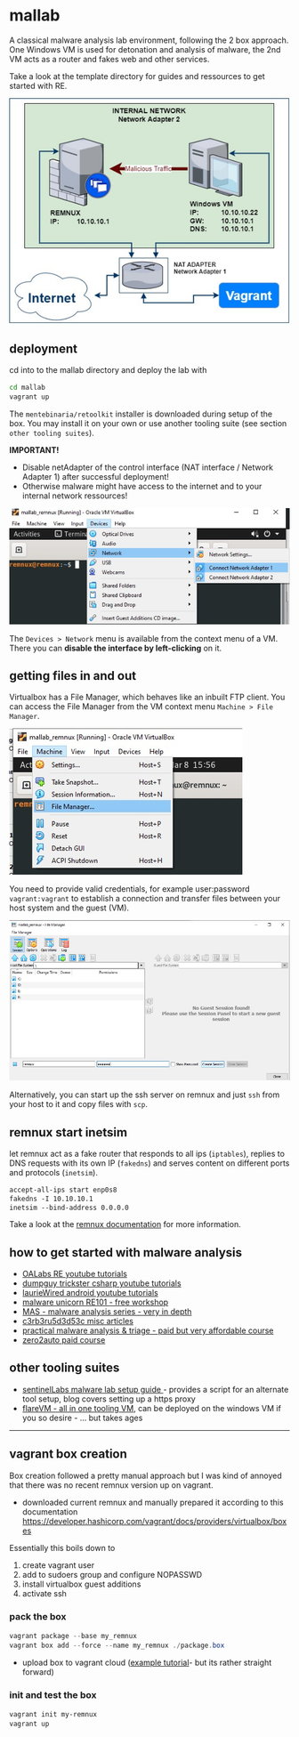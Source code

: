 # mallab
A classical malware analysis lab environment, following the 2 box approach.   
One Windows VM is used for detonation and analysis of malware, the 2nd VM acts as a router and fakes web and other services. 

Take a look at the template directory for guides and ressources to get started with RE.

![netplan mallab](pics/mallab.jpg)


## deployment
cd into to the mallab directory and deploy the lab with 
```bash
cd mallab
vagrant up
```

The `mentebinaria/retoolkit` installer is downloaded during setup of the box. You may install it on your own or use another tooling suite (see section `other tooling suites`).


**IMPORTANT!** 
- Disable netAdapter of the control interface (NAT interface / Network Adapter 1) after successful deployment! 
 - Otherwise malware might have access to the internet and to your internal network ressources!


![disable_netadapter](../pics/disable_netadapter.jpg)

The `Devices > Network` menu is available from the context menu of a VM. There you can **disable the interface by left-clicking** on it.

## getting files in and out
Virtualbox has a File Manager, which behaves like an inbuilt FTP client. You can access the File Manager from the VM context menu `Machine > File Manager`.

![disable_netadapter](../pics/virtualbox_file_manager_menu.jpg)

You need to provide valid credentials, for example user:password `vagrant:vagrant` to establish a connection and transfer files between your host system and the guest (VM).

![disable_netadapter](../pics/virtualbox_file_manager_file-view.jpg)

Alternatively, you can start up the ssh server on remnux and just `ssh` from your host to it and copy files with `scp`.

## remnux start inetsim
let remnux act as a fake router that responds to all ips (`iptables`), replies to DNS requests with its own IP (`fakedns`) and serves content on different ports and protocols (`inetsim`).
```
accept-all-ips start enp0s8
fakedns -I 10.10.10.1
inetsim --bind-address 0.0.0.0
```
Take a look at the [remnux documentation](https://docs.remnux.org/) for more information.


## how to get started with malware analysis
- [OALabs RE youtube tutorials](https://www.youtube.com/c/OALabs?app=desktop)
- [dumpguy trickster csharp youtube tutorials](https://www.youtube.com/@DuMpGuYTrIcKsTeR)
- [laurieWired android youtube tutorials](https://www.youtube.com/@lauriewired)
- [malware unicorn RE101 - free workshop](https://malwareunicorn.org/workshops/re101.html#0)
- [MAS - malware analysis series - very in depth](https://exploitreversing.com/2021/12/03/malware-analysis-series-mas-article-1/)
- [c3rb3ru5d3d53c misc articles](https://c3rb3ru5d3d53c.github.io/posts/)
- [practical malware analysis & triage - paid but very affordable course](https://academy.tcm-sec.com/p/practical-malware-analysis-triage)
- [zero2auto paid course](https://courses.zero2auto.com/beginner-bundle)


## other tooling suites
- [sentinelLabs malware lab setup guide ](https://www.sentinelone.com/labs/building-a-custom-malware-analysis-lab-environment/) - provides a script for an alternate tool setup, blog covers setting up a https proxy
- [flareVM - all in one tooling VM](https://github.com/mandiant/flare-vm), can be deployed on the windows VM if you so desire - ... but takes ages


---


## vagrant box creation 
Box creation followed a pretty manual approach but I was kind of annoyed that there was no recent remnux version up on vagrant.
- downloaded current remnux and manually prepared it according to this documentation 
https://developer.hashicorp.com/vagrant/docs/providers/virtualbox/boxes

Essentially this boils down to
1. create vagrant user
2. add to sudoers group and configure NOPASSWD
3. install virtualbox guest additions
4. activate ssh

### pack the box
```powershell
vagrant package --base my_remnux
vagrant box add --force --name my_remnux ./package.box
```
- upload box to vagrant cloud ([example tutorial](https://blog.ycshao.com/2017/09/16/how-to-upload-vagrant-box-to-vagrant-cloud/)- but its rather straight forward)

### init and test the box
```powershell
vagrant init my-remnux
vagrant up
```

